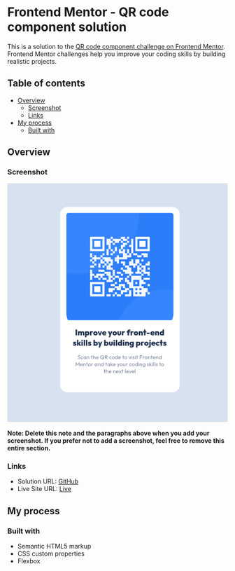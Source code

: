 # Frontend Mentor - QR code component solution

This is a solution to the [QR code component challenge on Frontend Mentor](https://www.frontendmentor.io/challenges/qr-code-component-iux_sIO_H). Frontend Mentor challenges help you improve your coding skills by building realistic projects.

## Table of contents

- [Overview](#overview)
  - [Screenshot](#screenshot)
  - [Links](#links)
- [My process](#my-process)
  - [Built with](#built-with)

## Overview

### Screenshot

<img src='QR-code.png'/>

**Note: Delete this note and the paragraphs above when you add your screenshot. If you prefer not to add a screenshot, feel free to remove this entire section.**

### Links

- Solution URL: [GitHub](https://github.com/mikava7/QR-code-component)
- Live Site URL: [Live](https://mikava7.github.io/QR-code-component/)

## My process

### Built with

- Semantic HTML5 markup
- CSS custom properties
- Flexbox
